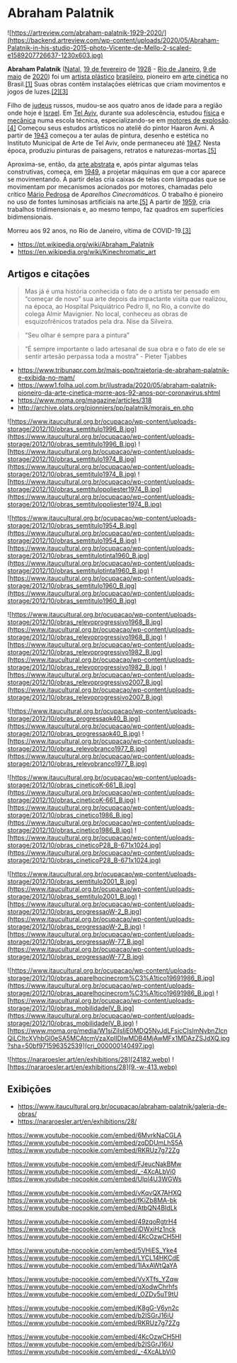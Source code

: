 # Abraham Palatnik

<row>

![https://artreview.com/abraham-palatnik-1929-2020/](https://backend.artreview.com/wp-content/uploads/2020/05/Abraham-Palatnik-in-his-studio-2015-photo-Vicente-de-Mello-2-scaled-e1589207726637-1230x603.jpg)

</row>

**Abraham Palatnik** ([Natal](https://pt.wikipedia.org/wiki/Natal_(Rio_Grande_do_Norte)), [19 de fevereiro](https://pt.wikipedia.org/wiki/19_de_fevereiro) de [1928](https://pt.wikipedia.org/wiki/1928) - [Rio de Janeiro](https://pt.wikipedia.org/wiki/Rio_de_Janeiro_(cidade)), [9 de maio](https://pt.wikipedia.org/wiki/9_de_maio) de [2020](https://pt.wikipedia.org/wiki/2020)) foi um [artista plástico](https://pt.wikipedia.org/wiki/Artes_Pl%C3%A1sticas) [brasileiro](https://pt.wikipedia.org/wiki/Brasil), pioneiro em [arte cinética](https://pt.wikipedia.org/wiki/Arte_cin%C3%A9tica) no Brasil.[[1]](https://pt.wikipedia.org/wiki/Abraham_Palatnik#cite_note-1) Suas obras contêm instalações elétricas que criam movimentos e jogos de luzes.[[2]](https://pt.wikipedia.org/wiki/Abraham_Palatnik#cite_note-2)[[3]](https://pt.wikipedia.org/wiki/Abraham_Palatnik#cite_note-g1_morte-3)

Filho de [judeus](https://pt.wikipedia.org/wiki/Judeus) russos, mudou-se aos quatro anos de idade para a região onde hoje é [Israel](https://pt.wikipedia.org/wiki/Israel). Em [Tel Aviv](https://pt.wikipedia.org/wiki/Tel_Aviv), durante sua adolescência, estudou [física](https://pt.wikipedia.org/wiki/F%C3%ADsica) e [mecânica](https://pt.wikipedia.org/wiki/Mec%C3%A2nica) numa escola técnica, especializando-se em [motores de explosão](https://pt.wikipedia.org/wiki/Motor_de_combust%C3%A3o_interna).[[4]](https://pt.wikipedia.org/wiki/Abraham_Palatnik#cite_note-:0-4) Começou seus estudos artísticos no ateliê do pintor Haaron Avni. A partir de [1943](https://pt.wikipedia.org/wiki/1943) começou a ter aulas de pintura, desenho e estética no Instituto Municipal de Arte de Tel Aviv, onde permaneceu até [1947](https://pt.wikipedia.org/wiki/1947). Nesta época, produziu pinturas de paisagens, retratos e naturezas-mortas.[[5]](https://pt.wikipedia.org/wiki/Abraham_Palatnik#cite_note-:1-5)

Aproxima-se, então, da [arte abstrata](https://pt.wikipedia.org/wiki/Arte_abstrata) e, após pintar algumas telas construtivas, começa, em [1949](https://pt.wikipedia.org/wiki/1949), a projetar máquinas em que a cor aparece se movimentando. A partir delas cria caixas de telas com lâmpadas que se movimentam por mecanismos acionados por motores, chamadas pelo crítico [Mário Pedrosa](https://pt.wikipedia.org/wiki/M%C3%A1rio_Pedrosa) de *Aparelhos Cinecromáticos.* O trabalho é pioneiro no uso de fontes luminosas artificiais na arte.[[5]](https://pt.wikipedia.org/wiki/Abraham_Palatnik#cite_note-:1-5) A partir de [1959](https://pt.wikipedia.org/wiki/1959), cria trabalhos tridimensionais e, ao mesmo tempo, faz quadros em superfícies bidimensionais.

Morreu aos 92 anos, no Rio de Janeiro, vítima de COVID-19.[[3]](https://pt.wikipedia.org/wiki/Abraham_Palatnik#cite_note-g1_morte-3)

- https://pt.wikipedia.org/wiki/Abraham_Palatnik
- https://en.wikipedia.org/wiki/Kinechromatic_art

## Artigos e citaçōes

> Mas já é uma história conhecida o fato de o artista ter pensado em “começar de novo” sua arte depois da impactante visita que realizou, na época, ao Hospital Psiquiátrico Pedro II, no Rio, a convite do colega Almir Mavignier. No local, conheceu as obras de esquizofrênicos tratados pela dra. Nise da Silveira.

> “Seu olhar é sempre para a pintura”

> “É sempre importante o lado artesanal de sua obra e o fato de ele se sentir artesão perpassa toda a mostra” - Pieter Tjabbes

- https://www.tribunapr.com.br/mais-pop/trajetoria-de-abraham-palatnik-e-exibida-no-mam/
- https://www1.folha.uol.com.br/ilustrada/2020/05/abraham-palatnik-pioneiro-da-arte-cinetica-morre-aos-92-anos-por-coronavirus.shtml
- https://www.moma.org/magazine/articles/318
- http://archive.olats.org/pionniers/pp/palatnik/morais_en.php

<row>

![https://www.itaucultural.org.br/ocupacao/wp-content/uploads-storage/2012/10/obras_semtitulo1996_B.jpg](https://www.itaucultural.org.br/ocupacao/wp-content/uploads-storage/2012/10/obras_semtitulo1996_B.jpg)
![https://www.itaucultural.org.br/ocupacao/wp-content/uploads-storage/2012/10/obras_semtitulo1974_B.jpg](https://www.itaucultural.org.br/ocupacao/wp-content/uploads-storage/2012/10/obras_semtitulo1974_B.jpg)
![https://www.itaucultural.org.br/ocupacao/wp-content/uploads-storage/2012/10/obras_semtitulopoliester1974_B.jpg](https://www.itaucultural.org.br/ocupacao/wp-content/uploads-storage/2012/10/obras_semtitulopoliester1974_B.jpg)

</row>

<row>

![https://www.itaucultural.org.br/ocupacao/wp-content/uploads-storage/2012/10/obras_semtitulo1954_B.jpg](https://www.itaucultural.org.br/ocupacao/wp-content/uploads-storage/2012/10/obras_semtitulo1954_B.jpg)
![https://www.itaucultural.org.br/ocupacao/wp-content/uploads-storage/2012/10/obras_semtitulotinta1960_B.jpg](https://www.itaucultural.org.br/ocupacao/wp-content/uploads-storage/2012/10/obras_semtitulotinta1960_B.jpg)
![https://www.itaucultural.org.br/ocupacao/wp-content/uploads-storage/2012/10/obras_semtitulo1960_B.jpg](https://www.itaucultural.org.br/ocupacao/wp-content/uploads-storage/2012/10/obras_semtitulo1960_B.jpg)

</row>

<row>

![https://www.itaucultural.org.br/ocupacao/wp-content/uploads-storage/2012/10/obras_relevoprogressivo1968_B.jpg](https://www.itaucultural.org.br/ocupacao/wp-content/uploads-storage/2012/10/obras_relevoprogressivo1968_B.jpg)
![https://www.itaucultural.org.br/ocupacao/wp-content/uploads-storage/2012/10/obras_relevoprogressivo1982_B.jpg](https://www.itaucultural.org.br/ocupacao/wp-content/uploads-storage/2012/10/obras_relevoprogressivo1982_B.jpg)
![https://www.itaucultural.org.br/ocupacao/wp-content/uploads-storage/2012/10/obras_relevoprogressivo2007_B.jpg](https://www.itaucultural.org.br/ocupacao/wp-content/uploads-storage/2012/10/obras_relevoprogressivo2007_B.jpg)

</row>

<row>

![https://www.itaucultural.org.br/ocupacao/wp-content/uploads-storage/2012/10/obras_progressaok40_B.jpg](https://www.itaucultural.org.br/ocupacao/wp-content/uploads-storage/2012/10/obras_progressaok40_B.jpg)
![https://www.itaucultural.org.br/ocupacao/wp-content/uploads-storage/2012/10/obras_relevobranco1977_B.jpg](https://www.itaucultural.org.br/ocupacao/wp-content/uploads-storage/2012/10/obras_relevobranco1977_B.jpg)

</row>

<row>

![https://www.itaucultural.org.br/ocupacao/wp-content/uploads-storage/2012/10/obras_cineticoK-661_B.jpg](https://www.itaucultural.org.br/ocupacao/wp-content/uploads-storage/2012/10/obras_cineticoK-661_B.jpg)
![https://www.itaucultural.org.br/ocupacao/wp-content/uploads-storage/2012/10/obras_cinetico1986_B.jpg](https://www.itaucultural.org.br/ocupacao/wp-content/uploads-storage/2012/10/obras_cinetico1986_B.jpg)
![https://www.itaucultural.org.br/ocupacao/wp-content/uploads-storage/2012/10/obras_cineticoP28_B-671x1024.jpg](https://www.itaucultural.org.br/ocupacao/wp-content/uploads-storage/2012/10/obras_cineticoP28_B-671x1024.jpg)

</row>

<row>

![https://www.itaucultural.org.br/ocupacao/wp-content/uploads-storage/2012/10/obras_semtitulo2001_B.jpg](https://www.itaucultural.org.br/ocupacao/wp-content/uploads-storage/2012/10/obras_semtitulo2001_B.jpg)
![https://www.itaucultural.org.br/ocupacao/wp-content/uploads-storage/2012/10/obras_progressaoW-2_B.jpg](https://www.itaucultural.org.br/ocupacao/wp-content/uploads-storage/2012/10/obras_progressaoW-2_B.jpg)
![https://www.itaucultural.org.br/ocupacao/wp-content/uploads-storage/2012/10/obras_progressaoW-77_B.jpg](https://www.itaucultural.org.br/ocupacao/wp-content/uploads-storage/2012/10/obras_progressaoW-77_B.jpg)

</row>

<row>

![https://www.itaucultural.org.br/ocupacao/wp-content/uploads-storage/2012/10/obras_aparelhocinecrom%C3%A1tico19691986_B.jpg](https://www.itaucultural.org.br/ocupacao/wp-content/uploads-storage/2012/10/obras_aparelhocinecrom%C3%A1tico19691986_B.jpg)
![https://www.itaucultural.org.br/ocupacao/wp-content/uploads-storage/2012/10/obras_mobilidadeIV_B.jpg](https://www.itaucultural.org.br/ocupacao/wp-content/uploads-storage/2012/10/obras_mobilidadeIV_B.jpg)
![https://www.moma.org/media/W1siZiIsIjE0MDQ5NyJdLFsicCIsImNvbnZlcnQiLCItcXVhbGl0eSA5MCAtcmVzaXplIDIwMDB4MjAwMFx1MDAzZSJdXQ.jpg?sha=50bf971596352539](cri_000000140497.jpg)

</row>

<row>

![https://nararoesler.art/en/exhibitions/28](24182.webp)
![https://nararoesler.art/en/exhibitions/28](9.-w-413.webp)

</row>

## Exibiçōes

- https://www.itaucultural.org.br/ocupacao/abraham-palatnik/galeria-de-obras/
- https://nararoesler.art/en/exhibitions/28/

<row>

https://www.youtube-nocookie.com/embed/6MvrkNaCGLA
https://www.youtube-nocookie.com/embed/zqDDUmLhS5A
https://www.youtube-nocookie.com/embed/RKRUz7g72Zg

</row>

<row>

https://www.youtube-nocookie.com/embed/FJeucNakBMw
https://www.youtube-nocookie.com/embed/_-4XcALbVi0
https://www.youtube-nocookie.com/embed/UIpl4U3WGWs

</row>

<row>

https://www.youtube-nocookie.com/embed/vKqvQX7AHXQ
https://www.youtube-nocookie.com/embed/fKiZb8MA-bk
https://www.youtube-nocookie.com/embed/AtbQN4BIdLk

</row>

<row>

https://www.youtube-nocookie.com/embed/49zqoRgtrH4
https://www.youtube-nocookie.com/embed/iDWxiHz1nck
https://www.youtube-nocookie.com/embed/4KcOzwCH5HI

</row>


<row>

https://www.youtube-nocookie.com/embed/5VHiES_Yke4
https://www.youtube-nocookie.com/embed/LYCL14HKCdE
https://www.youtube-nocookie.com/embed/1IAxAWtQaYA

</row>


<row>

https://www.youtube-nocookie.com/embed/VvXTfs_YZqw
https://www.youtube-nocookie.com/embed/qXodwChrhfs
https://www.youtube-nocookie.com/embed/_OZDy5uT9tU

</row>

<row>

https://www.youtube-nocookie.com/embed/K8gG-V6yn2c
https://www.youtube-nocookie.com/embed/b2ISGrJ16iU
https://www.youtube-nocookie.com/embed/RKRUz7g72Zg

</row>

<row>

https://www.youtube-nocookie.com/embed/4KcOzwCH5HI
https://www.youtube-nocookie.com/embed/b2ISGrJ16iU
https://www.youtube-nocookie.com/embed/_-4XcALbVi0

</row>
